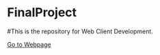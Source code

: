 # FinalProject
#This is the repository for Web Client Development.

<a href='/public/index.html'>Go to Webpage</a>

